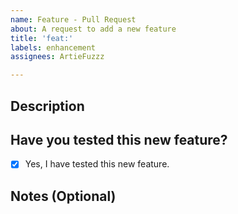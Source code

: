 ```yaml
---
name: Feature - Pull Request
about: A request to add a new feature
title: 'feat:'
labels: enhancement
assignees: ArtieFuzzz

---
```

## Description
<!-- Please describe what you have changed, added or removed. -->

## Have you tested this new feature?

- [x] Yes, I have tested this new feature.

## Notes (Optional)
<!-- Remove if there aren't any notes you'd like for us to see -->
